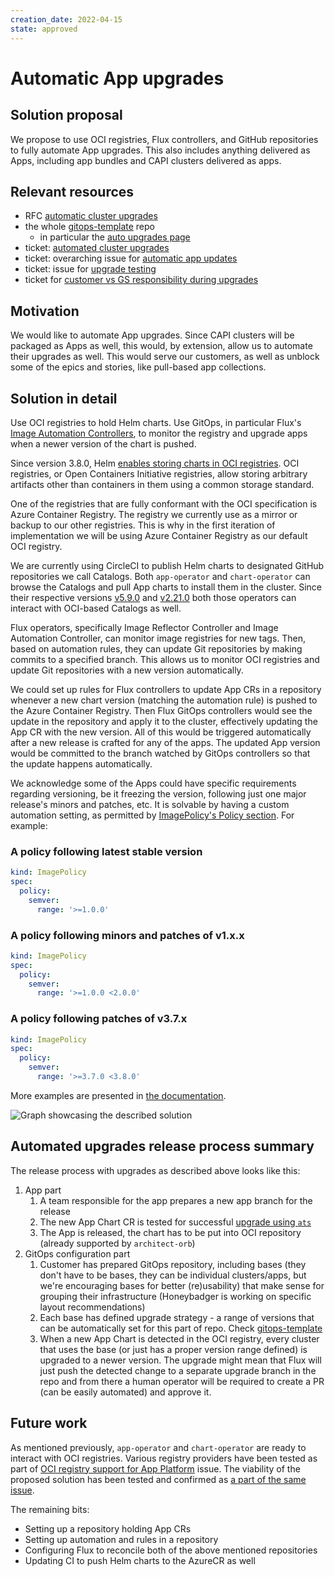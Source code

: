 ```yaml
---
creation_date: 2022-04-15
state: approved
---
```


# Automatic App upgrades

## Solution proposal

We propose to use OCI registries, Flux controllers, and GitHub repositories to fully automate App upgrades. This also
includes anything delivered as Apps, including app bundles and CAPI clusters delivered as apps.

## Relevant resources

- RFC [automatic cluster upgrades](../automatic-cluster-upgrades/README.md)
- the whole [gitops-template](https://github.com/giantswarm/gitops-template/) repo
  - in particular the [auto upgrades page](https://github.com/giantswarm/gitops-template/blob/main/docs/apps/automatic_updates_appcr.md)
- ticket: [automated cluster upgrades](https://github.com/giantswarm/giantswarm/issues/21419)
- ticket: overarching issue for [automatic app updates](https://github.com/giantswarm/giantswarm/issues/20641)
- ticket: issue for [upgrade testing](https://github.com/giantswarm/giantswarm/issues/20640)
- ticket for [customer vs GS responsibility during upgrades](https://github.com/giantswarm/giantswarm/issues/21419)

## Motivation

We would like to automate App upgrades. Since CAPI clusters will be packaged as Apps as well, this would, by extension, allow us to automate their upgrades as well. This would serve our customers, as well as unblock some of the epics and stories, like pull-based app collections.

## Solution in detail

Use OCI registries to hold Helm charts. Use GitOps, in particular Flux's [Image Automation Controllers](https://fluxcd.io/docs/components/image/), to monitor the registry and upgrade apps when a newer version of the chart is pushed.

Since version 3.8.0, Helm [enables storing charts in OCI registries](https://helm.sh/blog/storing-charts-in-oci/). OCI registries, or Open Containers Initiative registries, allow storing arbitrary artifacts other than containers in them using a common storage standard.

One of the registries that are fully conformant with the OCI specification is Azure Container Registry. The registry we currently use as a mirror or backup to our other registries. This is why in the first iteration of implementation we will be using Azure Container Registry as our default OCI registry.

We are currently using CircleCI to publish Helm charts to designated GitHub repositories we call Catalogs. Both `app-operator` and `chart-operator` can browse the Catalogs and pull App charts to install them in the cluster. Since their respective versions [v5.9.0](https://github.com/giantswarm/app-operator/blob/master/CHANGELOG.md#590---2022-04-07) and [v2.21.0](https://github.com/giantswarm/chart-operator/blob/master/CHANGELOG.md#2210---2022-04-07) both those operators can interact with OCI-based Catalogs as well.

Flux operators, specifically Image Reflector Controller and Image Automation Controller, can monitor image registries for new tags. Then, based on automation rules, they can update Git repositories by making commits to a specified branch. This allows us to monitor OCI registries and update Git repositories with a new version automatically.

We could set up rules for Flux controllers to update App CRs in a repository whenever a new chart version (matching the automation rule) is pushed to the Azure Container Registry. Then Flux GitOps controllers would see the update in the repository and apply it to the cluster, effectively updating the App CR with the new version. All of this would be triggered automatically after a new release is crafted for any of the apps. The updated App version would be committed to the branch watched by GitOps controllers so that the update happens automatically.

We acknowledge some of the Apps could have specific requirements regarding versioning, be it freezing the version, following just one major release's minors and patches, etc. It is solvable by having a custom automation setting, as permitted by [ImagePolicy's Policy section](https://fluxcd.io/docs/components/image/imagepolicies/#policy). For example:

### A policy following latest stable version

```yaml
kind: ImagePolicy
spec:
  policy:
    semver:
      range: '>=1.0.0'
```

### A policy following minors and patches of v1.x.x

```yaml
kind: ImagePolicy
spec:
  policy:
    semver:
      range: '>=1.0.0 <2.0.0'
```

### A policy following patches of v3.7.x

```yaml
kind: ImagePolicy
spec:
  policy:
    semver:
      range: '>=3.7.0 <3.8.0'
```

More examples are presented in [the documentation](https://fluxcd.io/docs/components/image/imagepolicies/#examples).

![Graph showcasing the described solution](https://user-images.githubusercontent.com/4587658/163184967-d8fa5e6b-18ac-42e5-bf6c-7fd8e7df3ab6.png)

## Automated upgrades release process summary

The release process with upgrades as described above looks like this:

1. App part
   1. A team responsible for the app prepares a new app branch for the release
   1. The new App Chart CR is tested for successful [upgrade using `ats`](https://github.com/giantswarm/app-test-suite#quick-start)
   1. The App is released, the chart has to be put into OCI repository (already supported by `architect-orb`)
1. GitOps configuration part
   1. Customer has prepared GitOps repository, including bases (they don't have to be bases, they can be individual clusters/apps, but we're encouraging bases for better (re)usability) that make sense for grouping their infrastructure (Honeybadger is working on specific layout recommendations)
   1. Each base has defined upgrade strategy - a range of versions that can be automatically set for this part of repo. Check [gitops-template](https://github.com/giantswarm/gitops-template/blob/main/docs/apps/automatic_updates_appcr.md#app-cr-version-field-mark)
   1. When a new App Chart is detected in the OCI registry, every cluster that uses the base (or just has a proper version range defined) is upgraded to a newer version. The upgrade might mean that Flux will just push the detected change to a separate upgrade branch in the repo and from there a human operator will be required to create a PR (can be easily automated) and approve it.

## Future work

As mentioned previously, `app-operator` and `chart-operator` are ready to interact with OCI registries. Various registry providers have been tested as part of [OCI registry support for App Platform](https://github.com/giantswarm/roadmap/issues/391) issue. The viability of the proposed solution has been tested and confirmed as [a part of the same issue](https://github.com/giantswarm/roadmap/issues/391#issuecomment-1096522248).

The remaining bits:

- Setting up a repository holding App CRs
- Setting up automation and rules in a repository
- Configuring Flux to reconcile both of the above mentioned repositories
- Updating CI to push Helm charts to the AzureCR as well
